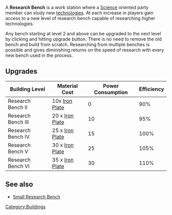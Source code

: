 
A **Research Bench** is a work station where a
[Science](Science.md "wikilink") oriented party member can study new
[technologies](Technology.md "wikilink"). At each increase in [](Tech_Level_(Tech).md) players gain access to a new level
of research bench capable of researching higher technologies.

Any bench starting at level 2 and above can be upgraded to the next
level by clicking and hitting upgrade button. There is no need to remove
the old bench and build from scratch. Researching from multiple benches
is possible and gives diminishing returns on the speed of research with
every new bench used in the process.

## Upgrades

| Building Level     | Material Cost                            | Power Consumption | Efficiency |
|--------------------|------------------------------------------|-------------------|------------|
| Research Bench II  | 10x [Iron Plate](Iron_Plate.md "wikilink")  | 0                 | 90%        |
| Research Bench III | 20 x [Iron Plate](Iron_Plate.md "wikilink") | 10                | 95%        |
| Research Bench IV  | 25 x [Iron Plate](Iron_Plate.md "wikilink") | 15                | 100%       |
| Research Bench V   | 30 x [Iron Plate](Iron_Plate.md "wikilink") | 25                | 105%       |
| Research Bench VI  | 35 x [Iron Plate](Iron_Plate.md "wikilink") | 30                | 110%       |

## See also

- [Small Research Bench](Small_Research_Bench.md "wikilink")

[Category:Buildings](Category:Buildings "wikilink")